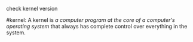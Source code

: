 check kernel version

#kernel: A kernel is _a computer program at the core of a computer's operating system_ that always has complete control over everything in the system.